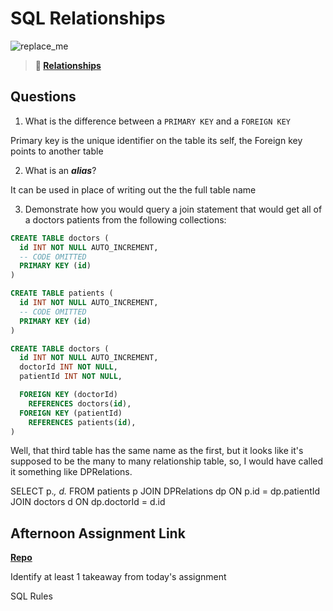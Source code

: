 # SQL Relationships

![replace_me](https://codeworks.blob.core.windows.net/public/assets/img/illustrations/placeholder.svg)

> **📖 [Relationships](https://codeworksacademy.com/fs-student-guide/resources/wk11/02-MySQL-Relationships)**

## Questions

1. What is the difference between a `PRIMARY KEY` and a `FOREIGN KEY`

Primary key is the unique identifier on the table its self, the Foreign key points to another table

2. What is an ***alias***? 

It can be used in place of writing out the the full table name

3. Demonstrate how you would query a join statement that would get all of a doctors patients from the following collections:

```SQL
CREATE TABLE doctors (
  id INT NOT NULL AUTO_INCREMENT,
  -- CODE OMITTED
  PRIMARY KEY (id)
)

CREATE TABLE patients (
  id INT NOT NULL AUTO_INCREMENT,
  -- CODE OMITTED
  PRIMARY KEY (id)
)

CREATE TABLE doctors (
  id INT NOT NULL AUTO_INCREMENT,
  doctorId INT NOT NULL,
  patientId INT NOT NULL,

  FOREIGN KEY (doctorId)
    REFERENCES doctors(id),
  FOREIGN KEY (patientId)
    REFERENCES patients(id),
)

```
Well, that third table has the same name as the first, but it looks like it's supposed to be the many to many relationship table, so, I would have called it something like DPRelations.

SELECT p.*, d.*
FROM patients p
JOIN DPRelations dp ON p.id = dp.patientId
JOIN doctors d ON dp.doctorId = d.id
## Afternoon Assignment Link

**[Repo](https://github.com/LemonadeGT1/<ASSIGNMENT_REPO>)**

Identify at least 1 takeaway from today's assignment

SQL Rules